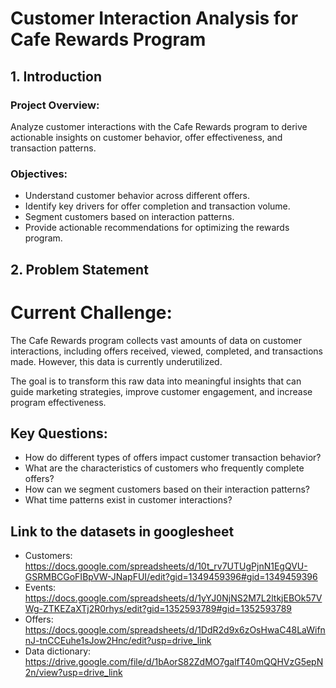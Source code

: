 # Customer Interaction Analysis for Cafe Rewards Program

## 1. Introduction
### Project Overview: 
Analyze customer interactions with the Cafe Rewards program to derive actionable insights on customer behavior, offer effectiveness, and transaction patterns.
### Objectives:
 * Understand customer behavior across different offers.
 * Identify key drivers for offer completion and transaction volume.
 * Segment customers based on interaction patterns.
 * Provide actionable recommendations for optimizing the rewards program.
## 2. Problem Statement
# Current Challenge:
The Cafe Rewards program collects vast amounts of data on customer interactions, including offers received, viewed, completed, and transactions made. However, this data is currently underutilized.

The goal is to transform this raw data into meaningful insights that can guide marketing strategies, improve customer engagement, and increase program effectiveness.
## Key Questions:
* How do different types of offers impact customer transaction behavior?
* What are the characteristics of customers who frequently complete offers?
* How can we segment customers based on their interaction patterns?
* What time patterns exist in customer interactions?

## Link to the datasets in googlesheet
* Customers: https://docs.google.com/spreadsheets/d/10t_rv7UTUgPjnN1EgQVU-GSRMBCGoFIBpVW-JNapFUI/edit?gid=1349459396#gid=1349459396
* Events: https://docs.google.com/spreadsheets/d/1yYJ0NjNS2M7L2ltkjEBOk57VWg-ZTKEZaXTj2R0rhys/edit?gid=1352593789#gid=1352593789
* Offers: https://docs.google.com/spreadsheets/d/1DdR2d9x6zOsHwaC48LaWifnnJ-tnCCEuhe1sJow2Hnc/edit?usp=drive_link
* Data dictionary: https://drive.google.com/file/d/1bAorS82ZdMO7galfT40mQQHVzG5epN2n/view?usp=drive_link
